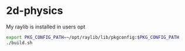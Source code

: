 # 2d-physics


My raylib is installed in users opt
```bash
export PKG_CONFIG_PATH=~/opt/raylib/lib/pkgconfig:$PKG_CONFIG_PATH
./build.sh
```
